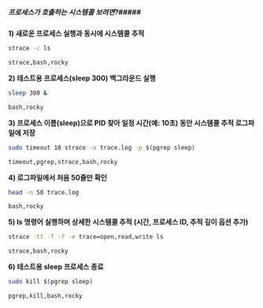 ##### 프로세스가 호출하는 시스템콜 보려면?#####

**1) 새로운 프로세스 실행과 동시에 시스템콜 추적**

```bash
strace -c ls
```

```tech
strace,bash,rocky
```

**2) 테스트용 프로세스(sleep 300) 백그라운드 실행**

```bash
sleep 300 &
```

```tech
bash,rocky
```

**3) 프로세스 이름(sleep)으로 PID 찾아 일정 시간(예: 10초) 동안 시스템콜 추적 로그파일에 저장**

```bash
sudo timeout 10 strace -o trace.log -p $(pgrep sleep)
```

```tech
timeout,pgrep,strace,bash,rocky
```

**4) 로그파일에서 처음 50줄만 확인**

```bash
head -n 50 trace.log
```

```tech
bash,rocky
```

**5) ls 명령어 실행하며 상세한 시스템콜 추적 (시간, 프로세스 ID, 추적 깊이 옵션 추가)**

```bash
strace -tt -T -f -e trace=open,read,write ls
```

```tech
strace,bash,rocky
```

**6) 테스트용 sleep 프로세스 종료**

```bash
sudo kill $(pgrep sleep)
```

```tech
pgrep,kill,bash,rocky
```

